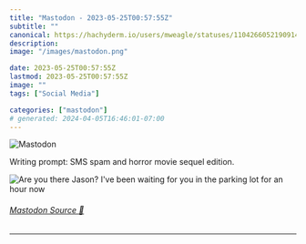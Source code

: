```yaml
---
title: "Mastodon - 2023-05-25T00:57:55Z"
subtitle: ""
canonical: https://hachyderm.io/users/mweagle/statuses/110426605219091473
description:
image: "/images/mastodon.png"

date: 2023-05-25T00:57:55Z
lastmod: 2023-05-25T00:57:55Z
image: ""
tags: ["Social Media"]

categories: ["mastodon"]
# generated: 2024-04-05T16:46:01-07:00
---
```

![Mastodon](/images/mastodon.png)

<p>Writing prompt: SMS spam and horror movie sequel edition.</p>

![Are you there Jason? I've been
waiting for you in the parking
lot for an hour now](94607f29fa20264f.jpeg)

###### [Mastodon Source 🐘](https://hachyderm.io/@mweagle/110426605219091473)

___
